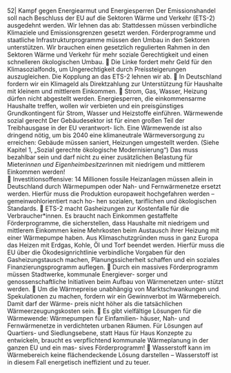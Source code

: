 52| 
Kampf gegen Energiearmut und Energiesperren 
Der Emissionshandel soll nach Beschluss der EU auf die Sektoren Wärme und Verkehr 
(ETS-2) ausgedehnt werden. Wir lehnen das ab: Stattdessen müssen verbindliche 
Klimaziele und Emissionsgrenzen gesetzt werden. Förderprogramme und staatliche 
Infrastrukturprogramme müssen den Umbau in den Sektoren unterstützen. Wir 
brauchen einen gesetzlich regulierten Rahmen in den Sektoren Wärme und Verkehr für 
mehr soziale Gerechtigkeit und einen schnelleren ökologischen Umbau. 
 Die Linke fordert mehr Geld für den Klimasozialfonds, um Ungerechtigkeit durch 
Preissteigerungen auszugleichen. Die Kopplung an das ETS-2 lehnen wir ab. 
 In Deutschland fordern wir ein Klimageld als Direktzahlung zur Unterstützung für 
Haushalte mit kleinem und mittlerem Einkommen. 
 Strom, Gas, Wasser, Heizung dürfen nicht abgestellt werden. Energiesperren, die 
einkommensarme Haushalte treffen, wollen wir verbieten und ein preisgünstiges 
Grundkontingent für Strom, Wasser und Heizstoffe einführen. 
Wärmewende sozial gerecht 
Der Gebäudesektor ist für einen großen Teil der Treibhausgase in der EU verantwort-
lich. Eine Wärmewende ist also dringend nötig, um bis 2040 eine klimaneutrale 
Wärmeversorgung zu erreichen: Gebäude müssen saniert, Heizungen umgestellt 
werden. (Siehe Kapitel 1, „Sozial gerechte ökologische Modernisierung“) Das muss 
bezahlbar sein und darf nicht zu einer zusätzlichen Belastung für Mieter*innen und 
Eigenheimbesitzer*innen mit niedrigem und mittlerem Einkommen werden!  
 Investitionsoffensive: 14 Millionen fossile Heizanlagen müssen allein in Deutschland 
durch Wärmepumpen oder Nah- und Fernwärmenetze ersetzt werden. Hierfür muss 
die Produktion europaweit hochgefahren werden – gemeinwohlorientiert nach ho-
hen sozialen, tariflichen und ökologischen Standards. 
 ETS-2 macht Gasheizungen zur Kostenfalle für die Verbraucher*innen. Es braucht 
nach Einkommen gestaffelte Förderprogramme, die sicherstellen, dass Haushalte 
mit niedrigem und mittlerem Einkommen keine Mehrkosten beim Austausch ihrer 
Heizung mit einer Wärmepumpe haben. Aus Klimaschutzgründen muss in ganz 
Europa das Heizen mit Erdgas, Kohle, Öl und Torf beendet werden. Hierfür muss die 
EU über die Ökodesignrichtlinie verbindliche Vorgaben für den Gasheizungstausch 
machen, Planungssicherheit schaffen und ein soziales Finanzierungsprogramm 
auflegen. 
 Durch ein massives Förderprogramm müssen Stadtwerke, kommunale Energiever-
sorger und genossenschaftliche Initiativen beim Aufbau von Wärmenetzen unter-
stützt werden. 
 Um die Wärmepreise unabhängig von Marktschwankungen und Spekulationen zu 
machen, fordern wir ein Gewinnverbot im Wärmebereich. Damit darf der Wärme-
preis nicht höher als die tatsächlichen Wärmeerzeugungskosten sein. 
 Es gibt vielfältige Lösungen für die Wärmewende: Wärmepumpen für Einfamilien-
häuser, Nah- und Fernwärmenetze in verdichteten urbanen Räumen. Für Lösungen 
auf Quartiers- und Siedlungsebene, statt Haus für Haus Konzepte zu entwickeln, 
braucht es verpflichtend kommunale Wärmeplanung in der ganzen EU und ein mas-
sives Förderprogramm! 
 Wasserstoff kann im Wärmebereich keine flächendeckende Lösung darstellen – 
Wasserstoff ist in diesem Fall energetisch ineffizient und zu teuer. 
